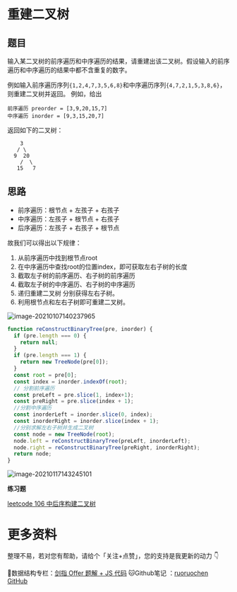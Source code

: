 # 重建二叉树

## 题目

输入某二叉树的前序遍历和中序遍历的结果，请重建出该二叉树。假设输入的前序遍历和中序遍历的结果中都不含重复的数字。

例如输入前序遍历序列`{1,2,4,7,3,5,6,8}`和中序遍历序列`{4,7,2,1,5,3,8,6}`，则重建二叉树并返回。
例如，给出

```
前序遍历 preorder = [3,9,20,15,7]
中序遍历 inorder = [9,3,15,20,7]
```


返回如下的二叉树：

    	3
       / \
      9  20
        /  \
       15   7
## 思路

- 前序遍历：根节点  + 左孩子 + 右孩子
- 中序遍历：左孩子 + 根节点 + 右孩子
- 后序遍历：左孩子 + 右孩子 + 根节点

故我们可以得出以下规律：

1. 从前序遍历中找到根节点root
2. 在中序遍历中查找root的位置index，即可获取左右子树的长度
3. 截取左子树的前序遍历、右子树的前序遍历
4. 截取左子树的中序遍历、右子树的中序遍历
5. 递归重建二叉树 分别获得左右子树。
6. 利用根节点和左右子树即可重建二叉树。

![image-20210107140237965](http://ruoruochen-img-bed.oss-cn-beijing.aliyuncs.com/img/image-20210107140237965.png)

```js
function reConstructBinaryTree(pre, inorder) {
  if (pre.length === 0) {
    return null;
  }
  if (pre.length === 1) {
    return new TreeNode(pre[0]);
  }
  const root = pre[0];
  const index = inorder.indexOf(root);
  // 分割前序遍历
  const preLeft = pre.slice(1, index+1);
  const preRight = pre.slice(index + 1);
  //分割中序遍历
  const inorderLeft = inorder.slice(0, index);
  const inorderRight = inorder.slice(index + 1);
  //分别求解左右子树并生成二叉树
  const node = new TreeNode(root);
  node.left = reConstructBinaryTree(preLeft, inorderLeft);
  node.right = reConstructBinaryTree(preRight, inorderRight);
  return node;
}
```

![image-20210117143245101](http://ruoruochen-img-bed.oss-cn-beijing.aliyuncs.com/img/image-20210117143245101.png)

**练习题**

[leetcode 106 中后序构建二叉树](https://leetcode-cn.com/problems/construct-binary-tree-from-inorder-and-postorder-traversal/)

# 更多资料

整理不易，若对您有帮助，请给个「关注+点赞」，您的支持是我更新的动力 👇

📖数据结构专栏：[剑指 Offer 题解 + JS 代码](https://blog.csdn.net/weixin_43786756/category_10716516.html) 
🐱Github笔记 ：[ruoruochen GitHub](https://github.com/ruoruochen/front-end-note)